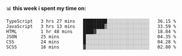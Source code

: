 📊 **this week i spent my time on:**
<!--START_SECTION:waka-->

```text
TypeScript   3 hrs 27 mins   █████████░░░░░░░░░░░░░░░░   36.15 %
JavaScript   3 hrs 13 mins   ████████▒░░░░░░░░░░░░░░░░   33.59 %
HTML         1 hr 48 mins    ████▓░░░░░░░░░░░░░░░░░░░░   18.84 %
JSON         25 mins         █░░░░░░░░░░░░░░░░░░░░░░░░   04.35 %
CSS          24 mins         █░░░░░░░░░░░░░░░░░░░░░░░░   04.28 %
SCSS         16 mins         ▓░░░░░░░░░░░░░░░░░░░░░░░░   02.80 %
```

<!--END_SECTION:waka-->

